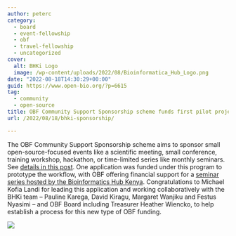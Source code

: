 ```yaml
---
author: peterc
category:
  - board
  - event-fellowship
  - obf
  - travel-fellowship
  - uncategorized
cover:
  alt: BHKi Logo
  image: /wp-content/uploads/2022/08/Bioinformatica_Hub_Logo.png
date: "2022-08-18T14:30:29+00:00"
guid: https://www.open-bio.org/?p=6615
tag:
  - community
  - open-source
title: OBF Community Support Sponsorship scheme funds first pilot project
url: /2022/08/18/bhki-sponsorship/

---
```

The OBF Community Support Sponsorship scheme aims to sponsor small open-source-focused events like a scientific meeting, small conference, training workshop, hackathon, or time-limited series like monthly seminars. See [details in this post](/2021/05/11/obf-community-support-sponsorship/). One application was funded under this program to prototype the workflow, with OBF offering financial support for a [seminar series hosted by the Bioinformatics Hub Kenya](https://bhki.org/2022/08/17/empowering-our-community-with-bioinformatics-data-management-and-soft-skills/). Congratulations to Michael Kofia Landi for leading this application and working collaboratively with the BHKi team – Pauline Karega, David Kiragu, Margaret Wanjiku and Festus Nyasimi – and OBF Board including Treasurer Heather Wiencko, to help establish a process for this new type of OBF funding.

[![](wp-content/uploads/2022/08/Bioinformatica_Hub_Logo-918x1024.png)](https://bhki.org/2022/08/17/empowering-our-community-with-bioinformatics-data-management-and-soft-skills/)
